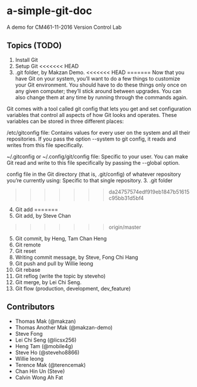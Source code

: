 # a-simple-git-doc
A demo for CM461-11-2016 Version Control Lab

## Topics (TODO)

1. Install Git
2. Setup Git
<<<<<<< HEAD
3. .git folder, by Makzan Demo.
<<<<<<< HEAD
=======
Now that you have Git on your system, you’ll want to do a few things to customize your Git environment. You should have to do these things only once on any given computer; they’ll stick around between upgrades. You can also change them at any time by running through the commands again.

Git comes with a tool called git config that lets you get and set configuration variables that control all aspects of how Git looks and operates. These variables can be stored in three different places:

/etc/gitconfig file: Contains values for every user on the system and all their repositories. If you pass the option --system to git config, it reads and writes from this file specifically.

~/.gitconfig or ~/.config/git/config file: Specific to your user. You can make Git read and write to this file specifically by passing the --global option.

config file in the Git directory (that is, .git/config) of whatever repository you’re currently using: Specific to that single repository.
3. .git folder
>>>>>>> da24757574edf919eb1847b51615c95bb31d5bf4
4. Git add
=======
4. Git add, by Steve Chan
>>>>>>> origin/master
5. Git commit, by Heng, Tam Chan Heng
6. Git remote
7. Git reset
8. Writing commit message, by Steve, Fong Chi Hang
9. Git push and pull by Willie Ieong
10. Git rebase
11. Git reflog (write the topic by steveho)
12. Git merge, by Lei Chi Seng.
13. Git flow (production, development, dev_feature)


## Contributors

- Thomas Mak (@makzan)
- Thomas Another Mak (@makzan-demo)
- Steve Fong
- Lei Chi Seng (@licsx256)
- Heng Tam (@mobile4g)
- Steve Ho (@steveho8866) 
- Willie Ieong
- Terence Mak (@terencemak)
- Chan Hin Un (Steve)
- Calvin Wong Ah Fat


